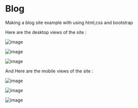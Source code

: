 # Blog
Making a blog site example with using html,css and bootstrap

Here are the desktop views of the site :

![image](https://user-images.githubusercontent.com/92461836/168423680-f685e6ea-6d90-4203-ae16-2c9efe200801.png)



![image](https://user-images.githubusercontent.com/92461836/168423718-92459366-1232-4e1f-93de-fa1dc3380227.png)



![image](https://user-images.githubusercontent.com/92461836/168423736-1fdc954d-5f61-4edb-b0d0-d756af7ff596.png)



And Here are the mobile views of the site :

![image](https://user-images.githubusercontent.com/92461836/168423777-9c2f48fa-9372-43a1-bf80-bd6321e74a5e.png)



![image](https://user-images.githubusercontent.com/92461836/168423786-201e5dbf-f5b7-4e55-b07a-1f14b675bdf3.png)



![image](https://user-images.githubusercontent.com/92461836/168423795-8279f3dc-51c2-4a73-8b6a-e33091ba35dd.png)

